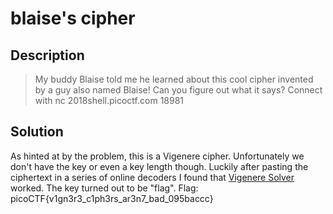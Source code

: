 # blaise's cipher
## Description
>My buddy Blaise told me he learned about this cool cipher invented by a guy also named Blaise! Can you figure out what it says? Connect with nc 2018shell.picoctf.com 18981
## Solution
As hinted at by the problem, this is a Vigenere cipher. Unfortunately we don't
have the key or even a key length though. Luckily after pasting the ciphertext
in a series of online decoders I found that [Vigenere
Solver](https://www.guballa.de/vigenere-solver) worked. The key turned out to be
"flag". Flag: picoCTF{v1gn3r3_c1ph3rs_ar3n7_bad_095baccc}
